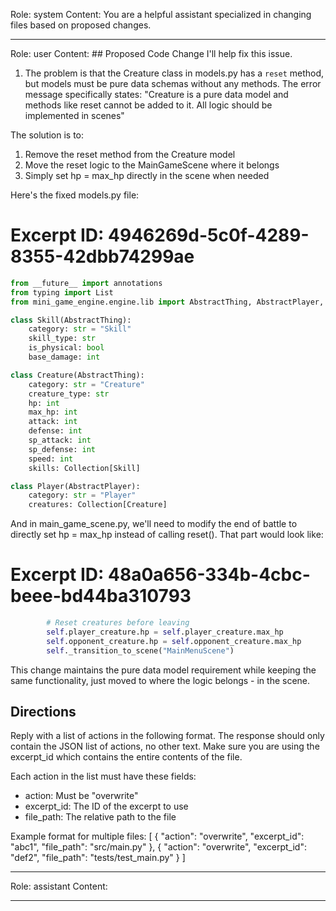 Role: system
Content: You are a helpful assistant specialized in changing files based on proposed changes.
__________________
Role: user
Content: ## Proposed Code Change
I'll help fix this issue. 

1. The problem is that the Creature class in models.py has a `reset` method, but models must be pure data schemas without any methods. The error message specifically states: "Creature is a pure data model and methods like reset cannot be added to it. All logic should be implemented in scenes"

The solution is to:
1. Remove the reset method from the Creature model
2. Move the reset logic to the MainGameScene where it belongs
3. Simply set hp = max_hp directly in the scene when needed

Here's the fixed models.py file:

# Excerpt ID: 4946269d-5c0f-4289-8355-42dbb74299ae
```python main_game/models.py
from __future__ import annotations
from typing import List
from mini_game_engine.engine.lib import AbstractThing, AbstractPlayer, Collection

class Skill(AbstractThing):
    category: str = "Skill"
    skill_type: str
    is_physical: bool 
    base_damage: int

class Creature(AbstractThing):
    category: str = "Creature"
    creature_type: str
    hp: int
    max_hp: int
    attack: int
    defense: int
    sp_attack: int
    sp_defense: int
    speed: int
    skills: Collection[Skill]

class Player(AbstractPlayer):
    category: str = "Player"
    creatures: Collection[Creature]
```

And in main_game_scene.py, we'll need to modify the end of battle to directly set hp = max_hp instead of calling reset(). That part would look like:

# Excerpt ID: 48a0a656-334b-4cbc-beee-bd44ba310793
```python
        # Reset creatures before leaving
        self.player_creature.hp = self.player_creature.max_hp
        self.opponent_creature.hp = self.opponent_creature.max_hp
        self._transition_to_scene("MainMenuScene")
```

This change maintains the pure data model requirement while keeping the same functionality, just moved to where the logic belongs - in the scene.

## Directions
Reply with a list of actions in the following format. The response should only contain the JSON list of actions, no other text.
Make sure you are using the excerpt_id which contains the entire contents of the file.

Each action in the list must have these fields:
- action: Must be "overwrite"
- excerpt_id: The ID of the excerpt to use
- file_path: The relative path to the file

Example format for multiple files:
[
    {
        "action": "overwrite",
        "excerpt_id": "abc1",
        "file_path": "src/main.py"
    },
    {
        "action": "overwrite",
        "excerpt_id": "def2",
        "file_path": "tests/test_main.py"
    }
]
__________________
Role: assistant
Content: 
__________________
